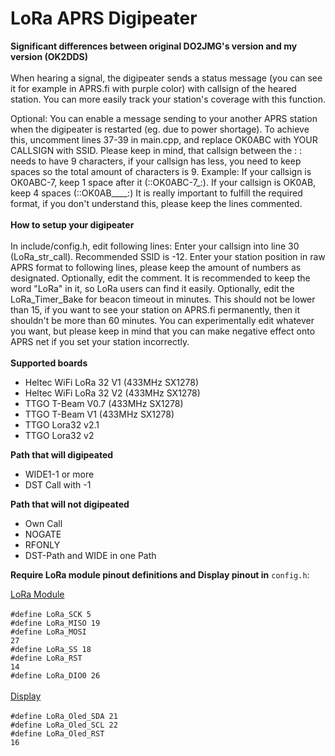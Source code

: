# LoRa APRS Digipeater

<b>Significant differences between original DO2JMG's version and my version (OK2DDS)</b><br><br>
When hearing a signal, the digipeater sends a status message (you can see it for example in APRS.fi with purple color) with callsign of the heared station. You can more easily track your station's coverage with this function.

Optional: You can enable a message sending to your another APRS station when the digipeater is restarted (eg. due to power shortage). To achieve this, uncomment lines 37-39 in main.cpp, and replace OK0ABC with YOUR CALLSIGN with SSID. Please keep in mind, that callsign between the : : needs to have 9 characters, if your callsign has less, you need to keep spaces so the total amount of characters is 9.
Example: If your callsign is OK0ABC-7, keep 1 space after it (::OK0ABC-7_:). If your callsign is OK0AB, keep 4 spaces (::OK0AB____:)
It is really important to fulfill the required format, if you don't understand this, please keep the lines commented.
<br><br>
<b>How to setup your digipeater</b><br><br>
In include/config.h, edit following lines:
Enter your callsign into line 30 (LoRa_str_call). Recommended SSID is -12.
Enter your station position in raw APRS format to following lines, please keep the amount of numbers as designated.
Optionally, edit the comment. It is recommended to keep the word "LoRa" in it, so LoRa users can find it easily.
Optionally, edit the LoRa_Timer_Bake for beacon timeout in minutes. This should not be lower than 15, if you want to see your station on APRS.fi permanently, then it shouldn't be more than 60 minutes.
You can experimentally edit whatever you want, but please keep in mind that you can make negative effect onto APRS net if you set your station incorrectly.
<br><br>
<b>Supported boards</b>
- Heltec WiFi LoRa 32 V1 (433MHz SX1278)
- Heltec WiFi LoRa 32 V2 (433MHz SX1278)
- TTGO T-Beam V0.7 (433MHz SX1278)
- TTGO T-Beam V1 (433MHz SX1278)
- TTGO Lora32 v2.1
- TTGO Lora32 v2

<b>Path that will digipeated</b><br>
- WIDE1-1 or more
- DST Call with -1

<b>Path that will not digipeated</b><br>
- Own Call
- NOGATE
- RFONLY
- DST-Path and WIDE in one Path

<b>Require LoRa module pinout definitions and Display pinout in</b> <code>config.h</code>:

<u>LoRa Module</u><br>
<br>
<code>#define LoRa_SCK 5</code><br>
<code>#define LoRa_MISO 19</code><br>
<code>#define LoRa_MOSI 27</code><br>
<code>#define LoRa_SS 18</code><br>
<code>#define LoRa_RST 14</code><br>
<code>#define LoRa_DIO0 26</code><br>
<br>
<u>Display</u><br>
<br>
<code>#define LoRa_Oled_SDA 21</code><br>
<code>#define LoRa_Oled_SCL 22</code><br>
<code>#define LoRa_Oled_RST 16</code><br>
<br>
